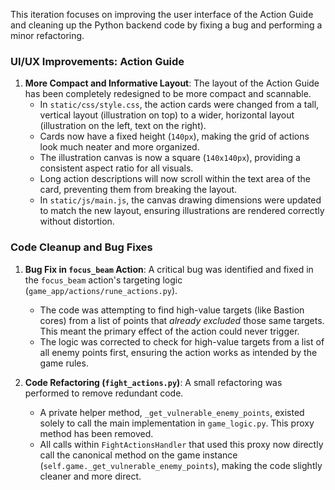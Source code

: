 This iteration focuses on improving the user interface of the Action Guide and cleaning up the Python backend code by fixing a bug and performing a minor refactoring.

### UI/UX Improvements: Action Guide

1.  **More Compact and Informative Layout**: The layout of the Action Guide has been completely redesigned to be more compact and scannable.
    *   In `static/css/style.css`, the action cards were changed from a tall, vertical layout (illustration on top) to a wider, horizontal layout (illustration on the left, text on the right).
    *   Cards now have a fixed height (`140px`), making the grid of actions look much neater and more organized.
    *   The illustration canvas is now a square (`140x140px`), providing a consistent aspect ratio for all visuals.
    *   Long action descriptions will now scroll within the text area of the card, preventing them from breaking the layout.
    *   In `static/js/main.js`, the canvas drawing dimensions were updated to match the new layout, ensuring illustrations are rendered correctly without distortion.

### Code Cleanup and Bug Fixes

1.  **Bug Fix in `focus_beam` Action**: A critical bug was identified and fixed in the `focus_beam` action's targeting logic (`game_app/actions/rune_actions.py`).
    *   The code was attempting to find high-value targets (like Bastion cores) from a list of points that *already excluded* those same targets. This meant the primary effect of the action could never trigger.
    *   The logic was corrected to check for high-value targets from a list of all enemy points first, ensuring the action works as intended by the game rules.

2.  **Code Refactoring (`fight_actions.py`)**: A small refactoring was performed to remove redundant code.
    *   A private helper method, `_get_vulnerable_enemy_points`, existed solely to call the main implementation in `game_logic.py`. This proxy method has been removed.
    *   All calls within `FightActionsHandler` that used this proxy now directly call the canonical method on the game instance (`self.game._get_vulnerable_enemy_points`), making the code slightly cleaner and more direct.